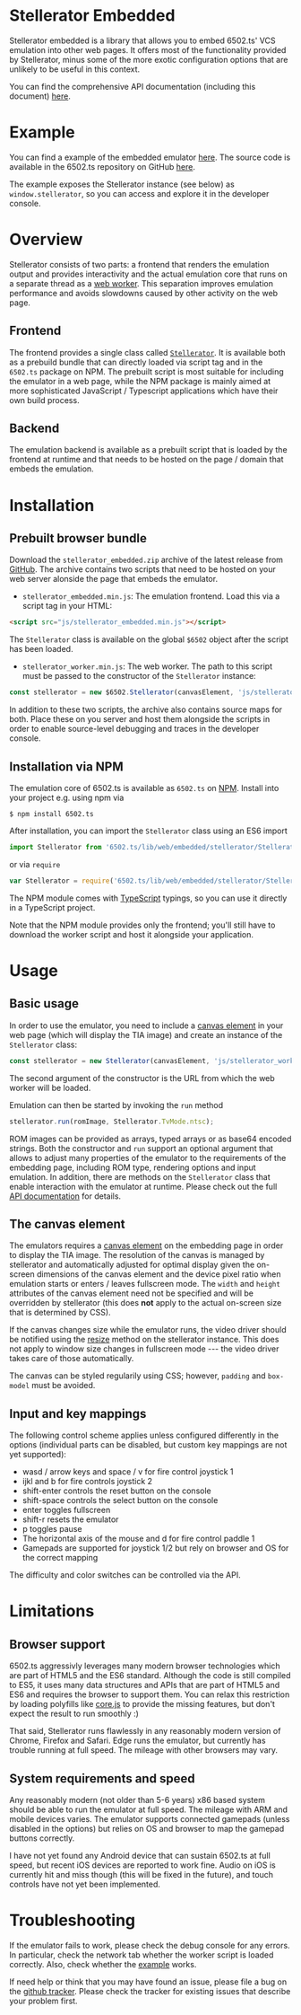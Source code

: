 # Stellerator Embedded

Stellerator embedded is a library that allows you to embed 6502.ts' VCS emulation
into other web pages. It offers most of the functionality provided by Stellerator,
minus some of the more exotic configuration options that are unlikely to be
useful in this context.

You can find the comprehensive API documentation (including this document)
[here](https://6502ts.github.io/typedoc/stellerator-embedded/).

# Example

You can find a example of the embedded emulator
[here](https://6502ts.github.io/dev/stellerator_embedded_demo.html).
The source code is available in the 6502.ts repository on GitHub
[here](https://github.com/6502ts/6502.ts/blob/master/web/stellerator_embedded_demo.html).

The example exposes the Stellerator instance (see below) as `window.stellerator`, so
you can access and explore it in the developer console.

# Overview

Stellerator consists of two parts: a frontend that renders the emulation output and
provides interactivity and the actual emulation core that runs on a separate thread as a
[web worker](https://developer.mozilla.org/de/docs/Web/API/Web_Workers_API). This
separation improves emulation performance and avoids slowdowns caused by other
activity on the web page.

## Frontend

The frontend provides a single class called
[`Stellerator`](https://6502ts.github.io/typedoc/stellerator-embedded/classes/stellerator_.stellerator.html).
It is available both as a prebuild bundle that can directly loaded via script tag
and in the `6502.ts` package on NPM. The prebuilt script is most suitable
for including the emulator in a web page, while the NPM package is mainly aimed at
more sophisticated JavaScript / Typescript applications which have their own build process.

## Backend

The emulation backend is available as a prebuilt script that is loaded by the frontend at runtime
and that needs to be hosted on the page / domain that embeds the emulation.

# Installation

## Prebuilt browser bundle

Download the `stellerator_embedded.zip` archive of the latest release from
[GitHub](https://github.com/6502ts/6502.ts/releases).
The archive contains two scripts that need to be hosted on your web server alonside
the page that embeds the emulator.

 * `stellerator_embedded.min.js`: The emulation frontend. Load this via a script tag
   in your HTML:

```html
<script src="js/stellerator_embedded.min.js"></script>
```

   The `Stellerator` class is available on the global `$6502` object after the script has
   been loaded.

 * `stellerator_worker.min.js`: The web worker. The path to this script must be passed
   to the constructor of the `Stellerator` instance:

```javascript
const stellerator = new $6502.Stellerator(canvasElement, 'js/stellerator_worker.min.js');
```

In addition to these two scripts, the archive also contains source maps for both. Place
these on you server and host them alongside the scripts in order to enable source-level
debugging and traces in the developer console.

## Installation via NPM

The emulation core of 6502.ts is available as `6502.ts` on
[NPM](https://www.npmjs.com). Install into your project e.g. using npm via

```
$ npm install 6502.ts
```

After installation, you can import the `Stellerator` class using an ES6 import

```javascript
import Stellerator from '6502.ts/lib/web/embedded/stellerator/Stellerator';
```

or via `require`

```javascript
var Stellerator = require('6502.ts/lib/web/embedded/stellerator/Stellerator').default;
```

The NPM module comes with
[TypeScript](https://www.typescriptlang.org)
typings, so you can use it directly in a TypeScript project.

Note that the NPM module provides only the frontend; you'll still have to download
the worker script and host it alongside your application.

# Usage

## Basic usage

In order to use the emulator, you need to include a
[canvas element](https://developer.mozilla.org/en-US/docs/Web/API/Canvas_API)
in your web
page (which will display the TIA image) and create an instance of the `Stellerator`
class:

```javascript
const stellerator = new Stellerator(canvasElement, 'js/stellerator_worker.min.js');
```

The second argument of the constructor is the URL from which the web worker will be loaded.

Emulation can then be started by invoking the `run` method

```javascript
stellerator.run(romImage, Stellerator.TvMode.ntsc);
```

ROM images can be provided as arrays, typed arrays or as base64 encoded strings. Both the
constructor and `run` support an optional argument that allows to adjust many properties
of the emulator to the requirements of the embedding page, including ROM type, rendering options
and input emulation. In addition, there are methods on the `Stellerator` class that
enable interaction with the emulator at runtime. Please check out the full
[API documentation](https://6502ts.github.io/typedoc/stellerator-embedded/classes/stellerator_.stellerator.html)
for details.

## The canvas element

The emulators requires a
[canvas element](https://developer.mozilla.org/en-US/docs/Web/API/Canvas_API)
on the embedding page in order to display the TIA image. The resolution of
the canvas is managed by stellerator and automatically adjusted for optimal
display given the on-screen dimensions of the canvas element and the device pixel
ratio when emulation starts or enters / leaves fullscreen mode. The `width` and
`height` attributes of the canvas element need not be specified and will be overridden
by stellerator (this does **not** apply to the actual on-screen size that is determined
by CSS).

If the canvas changes size while the emulator runs, the video driver should be
notified using the
[resize](https://6502ts.github.io/typedoc/stellerator-embedded/classes/stellerator_.stellerator.html#resize)
method on the stellerator instance. This does not apply to window size changes in
fullscreen mode --- the video driver takes care of those automatically.

The canvas can be styled regularily using CSS; however, `padding` and `box-model`
must be avoided.

## Input and key mappings

The following control scheme applies unless configured differently in the options
(individual parts can be disabled, but custom key mappings are not yet supported):

 * wasd / arrow keys and space / v for fire control joystick 1
 * ijkl and b for fire controls joystick 2
 * shift-enter controls the reset button on the console
 * shift-space controls the select button on the console
 * enter toggles fullscreen
 * shift-r resets the emulator
 * p toggles pause
 * The horizontal axis of the mouse and d for fire control paddle 1
 * Gamepads are supported for joystick 1/2 but rely on browser and OS for the correct
   mapping

The difficulty and color switches can be controlled via the API.

# Limitations

## Browser support

6502.ts aggressivly leverages many modern browser technologies which are part of
HTML5 and the ES6 standard. Although the code is still compiled to ES5, it uses
many data structures and APIs that are part of HTML5 and ES6 and requires the browser to
support them. You can relax this restriction by loading polyfills like
[core.js](https://github.com/zloirock/core-js)
to provide the missing features, but don't expect the result to run smoothly :)

That said, Stellerator runs flawlessly in any reasonably modern version of Chrome,
Firefox and Safari. Edge runs the emulator, but currently has trouble running
at full speed. The mileage with other browsers may vary.

## System requirements and speed

Any reasonably modern (not older than 5-6 years) x86 based system should be able
to run the emulator at full speed. The mileage with ARM and mobile devices varies.
The emulator supports connected gamepads (unless disabled in the options) but relies
on OS and browser to map the gamepad buttons correctly.

I have not yet found any Android device that can sustain 6502.ts at full speed, but
recent iOS devices are reported to work fine. Audio on iOS is currently hit and miss
though (this will be fixed in the future), and touch controls have not yet
been implemented.

# Troubleshooting

If the emulator fails to work, please check the debug console for any errors. In
particular, check the network tab whether the worker script is loaded correctly.
Also, check whether the
[example](https://6502ts.github.io/dev/stellerator_embedded_demo.html)
works.

If need help or think that you may have found an issue, please file a bug on the
[github tracker](https://github.com/6502ts/6502.ts/issues).
Please check the tracker for existing issues that describe your problem
first.

